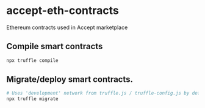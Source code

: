 # accept-eth-contracts

Ethereum contracts used in Accept marketplace

## Compile smart contracts

```sh
npx truffle compile
```

## Migrate/deploy smart contracts.

```sh
# Uses 'development' network from truffle.js / truffle-config.js by default.
npx truffle migrate
```
